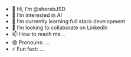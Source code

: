 - 👋 Hi, I’m @shorabJSD
- 👀 I’m interested in AI
- 🌱 I’m currently learning full stack development 
- 💞️ I’m looking to collaborate on LinkedIn 
- 📫 How to reach me ..
- 😄 Pronouns: ...
- ⚡ Fun fact: ...

<!---
shorabJSD/shorabJSD is a ✨ special ✨ repository because its `README.md` (this file) appears on your GitHub profile.
You can click the Preview link to take a look at your changes.
--->
